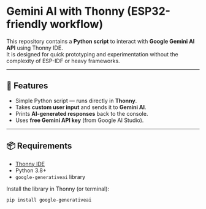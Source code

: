# Gemini AI with Thonny (ESP32-friendly workflow)

This repository contains a **Python script** to interact with **Google Gemini AI API** using Thonny IDE.  
It is designed for quick prototyping and experimentation without the complexity of ESP-IDF or heavy frameworks.

---

## 🚀 Features
- Simple Python script — runs directly in **Thonny**.
- Takes **custom user input** and sends it to **Gemini AI**.
- Prints **AI-generated responses** back to the console.
- Uses **free Gemini API key** (from Google AI Studio).

---

## 📦 Requirements
- [Thonny IDE](https://thonny.org/)  
- Python 3.8+  
- `google-generativeai` library  

Install the library in Thonny (or terminal):

```bash
pip install google-generativeai
